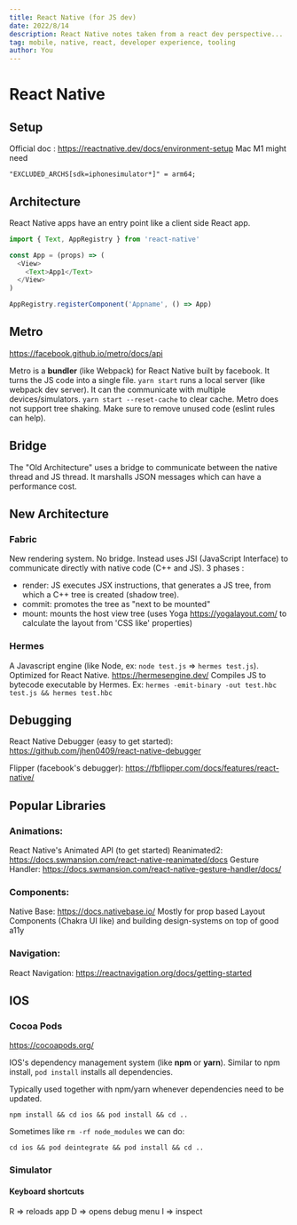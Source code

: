 ```yaml
---
title: React Native (for JS dev)
date: 2022/8/14
description: React Native notes taken from a react dev perspective...
tag: mobile, native, react, developer experience, tooling
author: You
---
```


# React Native

## Setup

Official doc : https://reactnative.dev/docs/environment-setup
Mac M1 might need

```
"EXCLUDED_ARCHS[sdk=iphonesimulator*]" = arm64;
```

## Architecture

React Native apps have an entry point like a client side React app.

```js
import { Text, AppRegistry } from 'react-native'

const App = (props) => (
  <View>
    <Text>App1</Text>
  </View>
)

AppRegistry.registerComponent('Appname', () => App)
```

## Metro

https://facebook.github.io/metro/docs/api

Metro is a **bundler** (like Webpack) for React Native built by facebook. It turns the JS code into a single file.
`yarn start` runs a local server (like webpack dev server). It can the communicate with multiple devices/simulators.
`yarn start --reset-cache` to clear cache.
Metro does not support tree shaking. Make sure to remove unused code (eslint rules can help).

## Bridge

The "Old Architecture" uses a bridge to communicate between the native thread and JS thread. It marshalls JSON messages which can have a performance cost.

## New Architecture

### Fabric

New rendering system. No bridge. Instead uses JSI (JavaScript Interface) to communicate directly with native code (C++ and JS).
3 phases :

- render: JS executes JSX instructions, that generates a JS tree, from which a C++ tree is created (shadow tree).
- commit: promotes the tree as "next to be mounted"
- mount: mounts the host view tree (uses Yoga https://yogalayout.com/ to calculate the layout from 'CSS like' properties)

### Hermes

A Javascript engine (like Node, ex: `node test.js` => `hermes test.js`).
Optimized for React Native. https://hermesengine.dev/
Compiles JS to bytecode executable by Hermes. Ex: `hermes -emit-binary -out test.hbc test.js && hermes test.hbc`

## Debugging

React Native Debugger (easy to get started): https://github.com/jhen0409/react-native-debugger

Flipper (facebook's debugger): https://fbflipper.com/docs/features/react-native/

## Popular Libraries

### Animations:

React Native's Animated API (to get started)
Reanimated2: https://docs.swmansion.com/react-native-reanimated/docs
Gesture Handler: https://docs.swmansion.com/react-native-gesture-handler/docs/

### Components:

Native Base: https://docs.nativebase.io/
Mostly for prop based Layout Components (Chakra UI like) and building design-systems on top of good a11y

### Navigation:

React Navigation: https://reactnavigation.org/docs/getting-started

## IOS

### Cocoa Pods

https://cocoapods.org/

IOS's dependency management system (like **npm** or **yarn**).
Similar to npm install, `pod install` installs all dependencies.

Typically used together with npm/yarn whenever dependencies need to be updated.

```
npm install && cd ios && pod install && cd ..
```

Sometimes like `rm -rf node_modules` we can do:

```
cd ios && pod deintegrate && pod install && cd ..
```

### Simulator

#### Keyboard shortcuts

R => reloads app
D => opens debug menu
I => inspect
